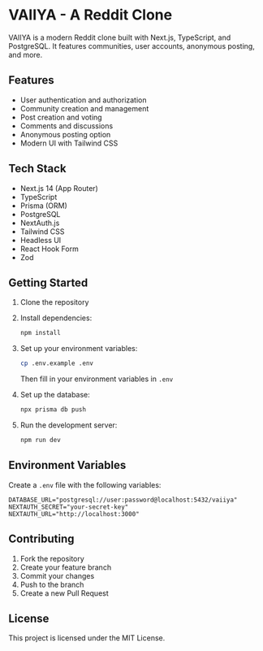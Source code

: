 # VAIIYA - A Reddit Clone

VAIIYA is a modern Reddit clone built with Next.js, TypeScript, and PostgreSQL. It features communities, user accounts, anonymous posting, and more.

## Features

- User authentication and authorization
- Community creation and management
- Post creation and voting
- Comments and discussions
- Anonymous posting option
- Modern UI with Tailwind CSS

## Tech Stack

- Next.js 14 (App Router)
- TypeScript
- Prisma (ORM)
- PostgreSQL
- NextAuth.js
- Tailwind CSS
- Headless UI
- React Hook Form
- Zod

## Getting Started

1. Clone the repository
2. Install dependencies:
   ```bash
   npm install
   ```
3. Set up your environment variables:
   ```bash
   cp .env.example .env
   ```
   Then fill in your environment variables in `.env`

4. Set up the database:
   ```bash
   npx prisma db push
   ```

5. Run the development server:
   ```bash
   npm run dev
   ```

## Environment Variables

Create a `.env` file with the following variables:

```env
DATABASE_URL="postgresql://user:password@localhost:5432/vaiiya"
NEXTAUTH_SECRET="your-secret-key"
NEXTAUTH_URL="http://localhost:3000"
```

## Contributing

1. Fork the repository
2. Create your feature branch
3. Commit your changes
4. Push to the branch
5. Create a new Pull Request

## License

This project is licensed under the MIT License.

